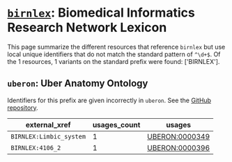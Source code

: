 # [`birnlex`](https://bioregistry.io/birnlex): Biomedical Informatics Research Network Lexicon

This page summarize the different resources that reference `birnlex`
but use local unique identifiers that do not match the standard pattern of
`^\d+$`. Of the 1 resources,
1 variants on the standard prefix were found: ['BIRNLEX'].

## `uberon`: Uber Anatomy Ontology

Identifiers for this prefix are given incorrectly in `uberon`. See the [GitHub repository](https://github.com/obophenotype/uberon).

| external_xref           |   usages_count | usages                                                          |
|-------------------------|----------------|-----------------------------------------------------------------|
| `BIRNLEX:Limbic_system` |              1 | [UBERON:0000349](http://purl.obolibrary.org/obo/UBERON_0000349) |
| `BIRNLEX:4106_2`        |              1 | [UBERON:0000396](http://purl.obolibrary.org/obo/UBERON_0000396) |

